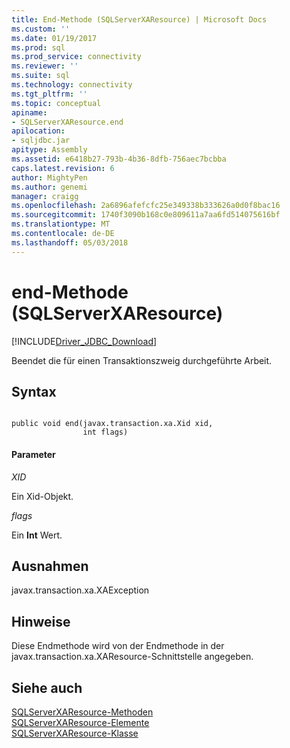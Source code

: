 ```yaml
---
title: End-Methode (SQLServerXAResource) | Microsoft Docs
ms.custom: ''
ms.date: 01/19/2017
ms.prod: sql
ms.prod_service: connectivity
ms.reviewer: ''
ms.suite: sql
ms.technology: connectivity
ms.tgt_pltfrm: ''
ms.topic: conceptual
apiname:
- SQLServerXAResource.end
apilocation:
- sqljdbc.jar
apitype: Assembly
ms.assetid: e6418b27-793b-4b36-8dfb-756aec7bcbba
caps.latest.revision: 6
author: MightyPen
ms.author: genemi
manager: craigg
ms.openlocfilehash: 2a6896afefcfc25e349338b333626a0d0f8bac16
ms.sourcegitcommit: 1740f3090b168c0e809611a7aa6fd514075616bf
ms.translationtype: MT
ms.contentlocale: de-DE
ms.lasthandoff: 05/03/2018
---
```

# <a name="end-method-sqlserverxaresource"></a>end-Methode (SQLServerXAResource)
[!INCLUDE[Driver_JDBC_Download](../../../includes/driver_jdbc_download.md)]

  Beendet die für einen Transaktionszweig durchgeführte Arbeit.  
  
## <a name="syntax"></a>Syntax  
  
```  
  
public void end(javax.transaction.xa.Xid xid,  
                int flags)  
```  
  
#### <a name="parameters"></a>Parameter  
 *XID*  
  
 Ein Xid-Objekt.  
  
 *flags*  
  
 Ein **Int** Wert.  
  
## <a name="exceptions"></a>Ausnahmen  
 javax.transaction.xa.XAException  
  
## <a name="remarks"></a>Hinweise  
 Diese Endmethode wird von der Endmethode in der javax.transaction.xa.XAResource-Schnittstelle angegeben.  
  
## <a name="see-also"></a>Siehe auch  
 [SQLServerXAResource-Methoden](../../../connect/jdbc/reference/sqlserverxaresource-methods.md)   
 [SQLServerXAResource-Elemente](../../../connect/jdbc/reference/sqlserverxaresource-members.md)   
 [SQLServerXAResource-Klasse](../../../connect/jdbc/reference/sqlserverxaresource-class.md)  
  
  
